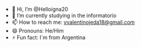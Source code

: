 - 👋 Hi, I’m @Helloigna20
- 🌱 I’m currently studying in the informatorio
- 📫 How to reach me: vvalentinojeda18@gmail.com
- 😄 Pronouns: He/Him
- ⚡ Fun fact: I´m from Argentina

<!---
Helloigna20/Helloigna20 is a ✨ special ✨ repository because its `README.md` (this file) appears on your GitHub profile.
You can click the Preview link to take a look at your changes.
--->
